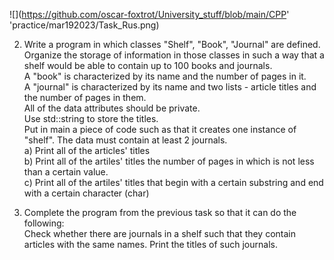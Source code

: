 ![](https://github.com/oscar-foxtrot/University_stuff/blob/main/CPP' 'practice/mar192023/Task_Rus.png)  
  
2. Write a program in which classes "Shelf", "Book", "Journal" are defined.  
Organize the storage of information in those classes in such a way that a shelf would be able to contain up to 100 books and journals.  
A "book" is characterized by its name and the number of pages in it.  
A "journal" is characterized by its name and two lists - article titles and the number of pages in them.  
All of the data attributes should be private.  
Use std::string to store the titles.  
Put in main a piece of code such as that it creates one instance of "shelf". The data must contain at least 2 journals.  
a) Print all of the articles' titles  
b) Print all of the artiles' titles the number of pages in which is not less than a certain value.  
c) Print all of the artiles' titles that begin with a certain substring and end with a certain character (char)    
  
3. Complete the program from the previous task so that it can do the following:  
Check whether there are journals in a shelf such that they contain articles with the same names. Print the titles of such journals.  
  

